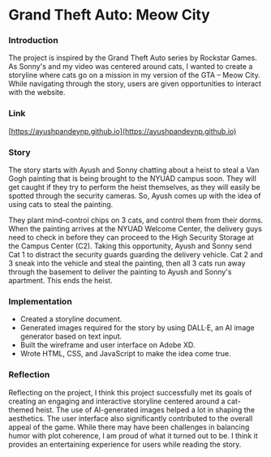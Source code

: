 # Grand Theft Auto: Meow City

### Introduction
The project is inspired by the Grand Theft Auto series by Rockstar Games. As Sonny's and my video was centered around cats, I wanted to create a storyline where cats go on a mission in my version of the GTA – Meow City. While navigating through the story, users are given opportunities to interact with the website.

### Link
[https://ayushpandeynp.github.io](https://ayushpandeynp.github.io)

### Story
The story starts with Ayush and Sonny chatting about a heist to steal a Van Gogh painting that is being brought to the NYUAD campus soon. They will get caught if they try to perform the heist themselves, as they will easily be spotted through the security cameras. So, Ayush comes up with the idea of using cats to steal the painting.

They plant mind-control chips on 3 cats, and control them from their dorms. When the painting arrives at the NYUAD Welcome Center, the delivery guys need to check in before they can proceed to the High Security Storage at the Campus Center (C2). Taking this opportunity, Ayush and Sonny send Cat 1 to distract the security guards guarding the delivery vehicle. Cat 2 and 3 sneak into the vehicle and steal the painting, then all 3 cats run away through the basement to deliver the painting to Ayush and Sonny's apartment. This ends the heist.

### Implementation
- Created a storyline document.
- Generated images required for the story by using DALL·E, an AI image generator based on text input.
- Built the wireframe and user interface on Adobe XD.
- Wrote HTML, CSS, and JavaScript to make the idea come true.

### Reflection
Reflecting on the project, I think this project successfully met its goals of creating an engaging and interactive storyline centered around a cat-themed heist. The use of AI-generated images helped a lot in shaping the aesthetics. The user interface also significantly contributed to the overall appeal of the game. While there may have been challenges in balancing humor with plot coherence, I am proud of what it turned out to be. I think it provides an entertaining experience for users while reading the story.
